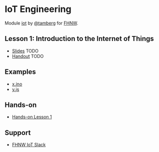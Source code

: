 # IoT Engineering
Module [iot](https://www.fhnw.ch/de/studium/module/9280188) by [@tamberg](https://twitter.com/tamberg) for [FHNW](https://www.fhnw.ch/).

## Lesson 1: Introduction to the Internet of Things
- [Slides](http://www.tamberg.org/fhnw/2019/IoT01Introduction.pdf) TODO
- [Handout](http://www.tamberg.org/fhnw/2019/IoT01IntroductionHandout.pdf) TODO

## Examples
- [x.ino](x.ino)
- [y.js](y.js)

## Hands-on
- [Hands-on Lesson 1](../../../../fhnw-iot-work-01/blob/master/README.md)

## Support
- [FHNW IoT Slack](https://fhnw-iot.slack.com/)
